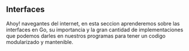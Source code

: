 ## Interfaces

Ahoy! navegantes del internet, en esta seccion aprenderemos sobre las interfaces en Go, su importancia y la gran cantidad de implementaciones que podemos darles en nuestros programas para tener un codigo modularizado y mantenible.


